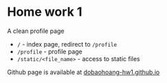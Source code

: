 Home work 1
===========
A clean profile page

* `/` - index page, redirect to `/profile`
* `/profile` - profile page
* `/static/<file_name>` - access to static files

Github page is available at [dobaohoang-hw1.github.io](https://hoang97.github.io/dobaohoang-hw1.github.io/)
